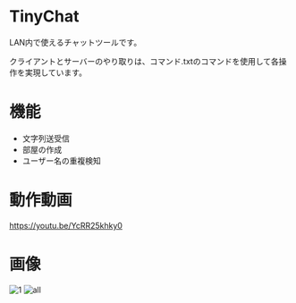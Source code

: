 # TinyChat
LAN内で使えるチャットツールです。

クライアントとサーバーのやり取りは、コマンド.txtのコマンドを使用して各操作を実現しています。
# 機能
- 文字列送受信
- 部屋の作成
- ユーザー名の重複検知

# 動作動画
https://youtu.be/YcRR25khky0

# 画像
![1](https://user-images.githubusercontent.com/98020159/158303685-52b05d26-54aa-4b90-b5d3-72e4498cf975.png)
![all](https://user-images.githubusercontent.com/98020159/158303690-b644776f-4932-4d10-ba86-15cd42c34d48.png)
